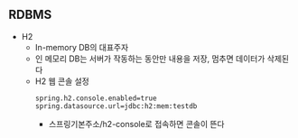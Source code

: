 ## RDBMS
- H2
	- In-memory DB의 대표주자
	- 인 메모리 DB는 서버가 작동하는 동안만 내용을 저장, 멈추면 데이터가 삭제된다
	- H2 웹 콘솔 설정
		```
		spring.h2.console.enabled=true
		spring.datasource.url=jdbc:h2:mem:testdb
		```
		- 스프링기본주소/h2-console로 접속하면 콘솔이 뜬다
	

